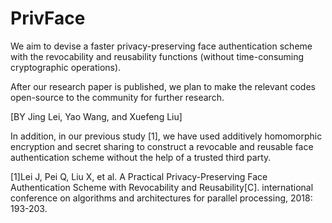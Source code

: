 # PrivFace
We aim to devise a faster privacy-preserving face authentication scheme with the revocability and reusability functions (without time-consuming cryptographic operations). 

After our research paper is published, we plan to make the relevant codes open-source to the community for further research.

[BY Jing Lei, Yao Wang, and Xuefeng Liu]

In addition, in our previous study [1], we have used additively homomorphic encryption and secret sharing to construct a revocable and reusable face authentication scheme without the help of a trusted third party.

[1]Lei J, Pei Q, Liu X, et al. A Practical Privacy-Preserving Face Authentication Scheme with Revocability and Reusability[C]. international conference on algorithms and architectures for parallel processing, 2018: 193-203.

